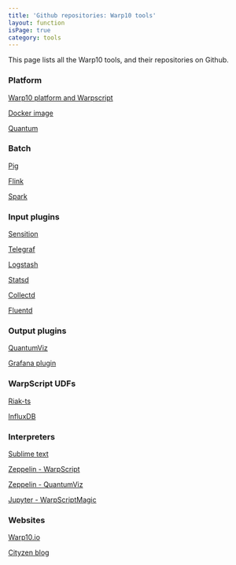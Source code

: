 ```yaml
---
title: 'Github repositories: Warp10 tools'
layout: function
isPage: true
category: tools
---
```


This page lists all the Warp10 tools, and their repositories on Github.

<div class="row large-p">
<div class="col-sm-4">

<a name="Platform"></a>

### Platform

[Warp10 platform and Warpscript](https://github.com/cityzendata/warp10-platform)

[Docker image](https://github.com/cityzendata/warp10-docker)

[Quantum](https://github.com/cityzendata/warp10-quantum)

<a name="Batch"></a>

### Batch

[Pig](https://github.com/cityzendata/warp10-pig)

[Flink](https://github.com/cityzendata/warp10-flink)

[Spark](https://github.com/cityzendata/warp10-spark)

<a name="Inputs"></a>

### Input plugins

[Sensition](https://github.com/cityzendata/sensision)

[Telegraf](https://github.com/cityzendata/telegraf-output-warp10)

[Logstash](https://github.com/cityzendata/logstash-output-warp10)

[Statsd](https://github.com/cityzendata/statsd-warp10-backend)

[Collectd](https://github.com/cityzendata/collectd-plugin-warp10)

[Fluentd](https://github.com/cityzendata/fluentd-plugin-warp10)

</div>
<div class="col-sm-4">

<a name="Outputs"></a>

### Output plugins

[QuantumViz](https://github.com/cityzendata/warp10-quantumviz)

[Grafana plugin](https://github.com/cityzendata/grafana-warp10)

<a name="UDFs"></a>

### WarpScript UDFs

[Riak-ts](https://github.com/aurrelhebert/warp10-udf-riakts)

[InfluxDB](https://github.com/aurrelhebert/warp10-udf-influxdb)

<a name="Interpreters"></a>

### Interpreters

[Sublime text](https://github.com/cityzendata/sublime-warpscript)

[Zeppelin - WarpScript](https://github.com/cityzendata/warp10-zeppelin)

[Zeppelin - QuantumViz](https://github.com/aurrelhebert/warp10-zeppelin-quantumviz)

[Jupyter - WarpScriptMagic](https://github.com/aurrelhebert/warp10-jupyter-WarpScriptMagic)

<a name="Websites"></a>

### Websites

[Warp10.io](https://github.com/cityzendata/www.warp10.io)

[Cityzen blog](https://github.com/cityzendata/cityzendata.github.io)

</div>





